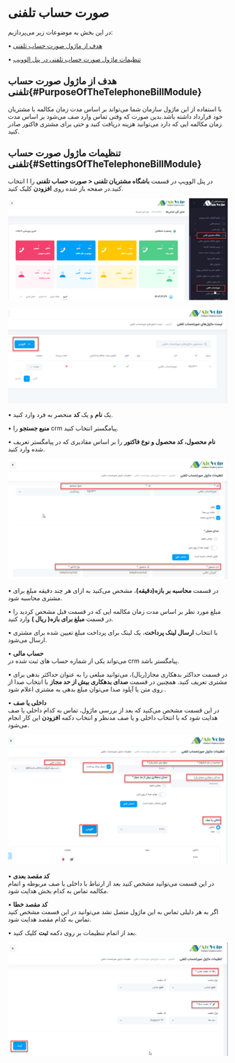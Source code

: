 # صورت حساب تلفنی

در این بخش به موضوعات زیر می‌پردازیم:

•	[هدف از ماژول  صورت حساب تلفنی ](#PurposeOfTheTelephoneBillModule)

•	[تنظیمات  ماژول صورت حساب تلفنی در پنل الوویپ](#SettingsOfTheTelephoneBillModule)

## هدف از ماژول  صورت حساب تلفنی{#PurposeOfTheTelephoneBillModule}

با استفاده از این ماژول سازمان شما می‌تواند  بر اساس مدت زمان مکالمه با مشتریان خود قرارداد داشته باشد.بدین صورت که وقتی تماس وارد صف می‌شود بر اساس مدت زمان  مکالمه ایی که دارد می‌توانید هزینه دریافت کنید و حتی برای مشتری فاکتور صادر کنید.

## تنظیمات  ماژول صورت حساب تلفنی{#SettingsOfTheTelephoneBillModule}

در پنل الوویپ در قسمت **باشگاه مشتریان تلفنی < صورت حساب تلفنی** را ا انتخاب کنید.در صفحه باز شده روی **افزودن** کلیک کنید.

![باز کردن ماژول صورت حساب تلفنی](./Images/Telephone-bill-rout1.png)

![باز کردن ماژول صورت حساب تلفنی](./Images/Telephone-bill2.png)


•	یک **نام** و یک **کد** منحصر به فرد وارد کنید.

•	**منبع جستجو** را crm پیامگستر انتخاب کنید.

•	**نام محصول، کد محصول و نوع فاکتور** را بر اساس مقادیری که در پیامگستر تعریف شده وارد کنید.

![باز کردن ماژول صورت حساب تلفنی](./Images/Telephone-bill3.png)

•	در قسمت **محاسبه بر بازه(دقیقه)**، مشخص می‌کنید به ازای هر چند دقیقه مبلغ برای مشتری محاسبه شود.

•	مبلغ مورد نظر بر اساس مدت زمان مکالمه ایی که در قسمت قبل مشخص کردید را در قسمت **مبلغ برای بازه( ریال )** وارد کنید.

•	با انتخاب **ارسال لینک پرداخت**، یک لینک برای پرداخت مبلغ تعیین شده برای مشتری ارسال می‌شود.

•	**حساب مالی**<br>
می‌تواند یکی از شماره حساب های ثبت شده در crm پیامگستر باشد.

•	در قسمت حداکثر بدهکاری مجاز(ریال)، می‌توانید مبلغی را به عنوان حداکثر بدهی برای مشتری تعریف کنید. همچنین در قسمت **صدای بدهکاری بیش از حد مجاز**  با انتخاب صدا از روی متن یا آپلود صدا می‌توان  مبلغ بدهی  به مشتری اعلام شود .

•	**داخلی یا صف**<br>
در این قسمت مشخص می‌کنید که بعد از بررسی ماژول، تماس به کدام داخلی یا صف هدایت شود که با انتخاب داخلی و یا صف مدنظر و انتخاب دکمه **افزودن** این کار انجام می‌شود.

![باز کردن ماژول صورت حساب تلفنی](./Images/Telephone-bill4.png)

•	**کد مقصد بعدی**<br>
در این قسمت می‌توانید مشخص کنید بعد از ارتباط با داخلی یا صف مربوطه و اتمام مکالمه تماس به کدام بخش هدایت شود.

•	**کد مقصد خطا**<br>
اگر به هر دلیلی تماس به این ماژول متصل نشد می‌توانید در این قسمت مشخص کنید تماس به کدام مقصد هدایت شود.

•	بعد از اتمام تنظیمات بر روی دکمه **ثبت** کلیک کنید.

![باز کردن ماژول صورت حساب تلفنی](./Images/Telephone-bill5.png)


